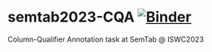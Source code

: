 # semtab2023-CQA [![Binder](https://mybinder.org/badge_logo.svg)](https://mybinder.org/v2/gh/bennokr/semtab2023-CQA/HEAD)
Column-Qualifier Annotation task at SemTab @ ISWC2023
